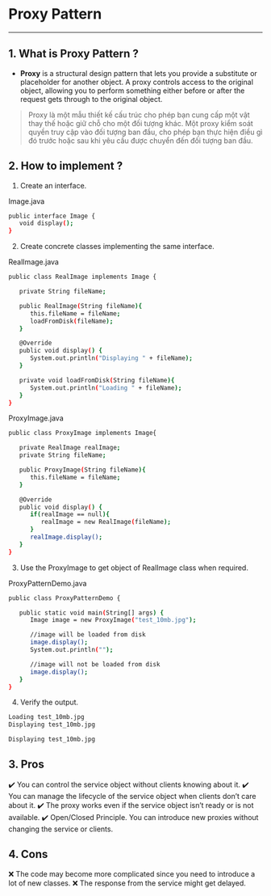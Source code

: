 # Proxy Pattern

---

## 1. What is Proxy Pattern ?

- **Proxy** is a structural design pattern that lets you provide a substitute or placeholder for another object. A proxy controls access to the original object, allowing you to perform something either before or after the request gets through to the original object.

> Proxy là một mẫu thiết kế cấu trúc cho phép bạn cung cấp một vật thay thế hoặc giữ chỗ cho một đối tượng khác. Một proxy kiểm soát quyền truy cập vào đối tượng ban đầu, cho phép bạn thực hiện điều gì đó trước hoặc sau khi yêu cầu được chuyển đến đối tượng ban đầu.

## 2. How to implement ?

1. Create an interface.

Image.java

```sh
public interface Image {
   void display();
}
```

2. Create concrete classes implementing the same interface.

RealImage.java

```sh
public class RealImage implements Image {

   private String fileName;

   public RealImage(String fileName){
      this.fileName = fileName;
      loadFromDisk(fileName);
   }

   @Override
   public void display() {
      System.out.println("Displaying " + fileName);
   }

   private void loadFromDisk(String fileName){
      System.out.println("Loading " + fileName);
   }
}
```

ProxyImage.java

```sh
public class ProxyImage implements Image{

   private RealImage realImage;
   private String fileName;

   public ProxyImage(String fileName){
      this.fileName = fileName;
   }

   @Override
   public void display() {
      if(realImage == null){
         realImage = new RealImage(fileName);
      }
      realImage.display();
   }
}
```

3. Use the ProxyImage to get object of RealImage class when required.

ProxyPatternDemo.java

```sh
public class ProxyPatternDemo {

   public static void main(String[] args) {
      Image image = new ProxyImage("test_10mb.jpg");

      //image will be loaded from disk
      image.display();
      System.out.println("");

      //image will not be loaded from disk
      image.display();
   }
}
```

4. Verify the output.

```sh
Loading test_10mb.jpg
Displaying test_10mb.jpg

Displaying test_10mb.jpg

```

## 3. Pros

✔️ You can control the service object without clients knowing about it.
✔️ You can manage the lifecycle of the service object when clients don’t care about it.
✔️ The proxy works even if the service object isn’t ready or is not available.
✔️ Open/Closed Principle. You can introduce new proxies without changing the service or clients.

## 4. Cons

❌ The code may become more complicated since you need to introduce a lot of new classes.
❌ The response from the service might get delayed.
